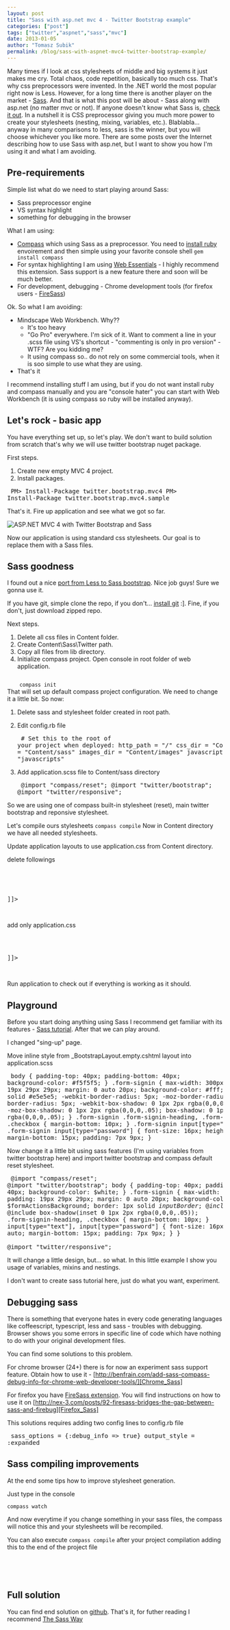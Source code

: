 ```yaml
--- 
layout: post
title: "Sass with asp.net mvc 4 - Twitter Bootstrap example"
categories: ["post"]
tags: ["twitter","aspnet","sass","mvc"]
date: 2013-01-05
author: "Tomasz Subik"
permalink: /blog/sass-with-aspnet-mvc4-twitter-bootstrap-example/
---
```


Many times if I look at css stylesheets of middle and big systems it just makes me cry. Total chaos, code repetition, basically too much css. That's why css preprocessors were invented. In the .NET world the most popular right now is Less. However, for a long time there is another player on the market - [Sass][Sass]. <!--more-->And that is what this post will be about - Sass along with asp.net (no matter mvc or not). If anyone doesn't know what Sass is, [check it out][Sass]. In a nutshell it is CSS preprocessor giving you much more power to create your stylesheets (nesting, mixing, variables, etc.). Blablabla... anyway in many comparisons to less, sass is the winner, but you will choose whichever you like more.
There are some posts over the Internet describing how to use Sass with asp.net, but I want to show you how I'm using it and what I am avoiding.

Pre-requirements
----------------

Simple list what do we need to start playing around Sass:

- Sass preprocessor engine
- VS syntax highlight
- something for debugging in the browser

What I am using:

- [Compass][Compass] which using Sass as a preprocessor. You need to [install ruby][Ruby_For_Windows] envoirement and then simple using your favorite console shell
<code>gem install compass</code>
- For syntax highlighting I am using [Web Essentials][Web_Essentials] - I highly recommend this extension. Sass support is a new feature there and soon will be much better.
- For development, debugging - Chrome development tools (for firefox users - [FireSass][FireSass])

Ok. So what I am avoiding:

- Mindscape Web Workbench. Why??
	- It's too heavy
	- "Go Pro" everywhere. I'm sick of it. Want to comment a line in your .scss file using VS's shortcut - "commenting is only in pro version" - WTF? Are you kidding me?
	- It using compass so.. do not rely on some commercial tools, when it is soo simple to use what they are using. 
- That's it

I recommend installing stuff I am using, but if you do not want install ruby and compass manually and you are "console hater" you can start with Web Workbench (it is using compass so ruby will be installed anyway).

Let's rock - basic app
----------------

You have everything set up, so let's play.
We don't want to build solution from scratch that's why we will use twitter bootstrap nuget package.

First steps.

1. Create new empty MVC 4 project.
2. Install packages.

<noscript><pre>
	PM> Install-Package twitter.bootstrap.mvc4
	PM> Install-Package twitter.bootstrap.mvc4.sample
</pre></noscript>
<script src="https://gist.github.com/4457378.js?file=install_packages"> </script> 

That's it. Fire up application and see what we got so far.

![ASP.NET MVC 4 with Twitter Bootstrap and Sass](/images/blog/twitter_sass1.png "ASP.NET MVC 4 with Twitter Bootstrap and Sass")

Now our application is using standard css stylesheets. Our goal is to replace them with a Sass files.

Sass goodness
---------

I found out a nice [port from Less to Sass bootstrap][sass_twitter_bootstrap]. Nice job guys! Sure we gonna use it.

If you have git, simple clone the repo, if you don't... [install git][Git_For_Windows] :]. Fine, if you don't, just download zipped repo.

Next steps.

1. Delete all css files in Content folder.
2. Create Content\Sass\Twitter path.
3. Copy all files from lib directory. 
4. Initialize compass project. Open console in root folder of web application.
<code>
	compass init
</code>
That will set up default compass project configuration. We need to change it a little bit.
So now:

1. Delete sass and stylesheet folder created in root path.
2. Edit config.rb file
	<noscript><pre>
		# Set this to the root of your project when deployed:
		http_path = "/"
		css_dir = "Content"
		sass_dir = "Content/sass"
		images_dir = "Content/images"
		javascripts_dir = "javascripts"
	</pre></noscript>
	<script src="https://gist.github.com/4457378.js?file=config.rb"> </script> 

3. Add application.scss file to Content/sass directory
	<noscript><pre>
		@import "compass/reset";
		@import "twitter/bootstrap";
		@import "twitter/responsive";
	</pre></noscript>
	<script src="https://gist.github.com/4457378.js?file=application_v1.scss"> </script> 

So we are using one of compass built-in stylesheet (reset), main twitter bootstrap and reponsive stylesheet.

Let's compile ours stylesheets
<code>compass compile</code>
Now in Content directory we have all needed stylesheets.

Update application layouts to use application.css from Content directory.

delete followings
<noscript><pre>
<![CDATA[
	<link href="@Styles.Url("~/content/css")" rel="stylesheet"/>
	<link href="@Styles.Url("~/Content/css-responsive")" rel="stylesheet" type="text/css" />
]]>
</pre></noscript>
<script src="https://gist.github.com/4457378.js?file=layout_1.html"> </script> 


add only application.css
<noscript><pre>
<![CDATA[
	<link href="@Styles.Url("~/Content/application.css")" rel="stylesheet" type="text/css" />
]]>
</pre></noscript>
<script src="https://gist.github.com/4457378.js?file=layout_2.html"> </script> 

Run application to check out if everything is working as it should.

Playground
------------------

Before you start doing anything using Sass I recommend get familiar with its features - [Sass tutorial][sass_tutorial]. After that we can play around.

I changed "sing-up" page.

Move inline style from \_BootstrapLayout.empty.cshtml layout into application.scss

<noscript><pre>
body {
	padding-top: 40px;
	padding-bottom: 40px;
	background-color: #f5f5f5;
}
.form-signin {
	max-width: 300px;
	padding: 19px 29px 29px;
	margin: 0 auto 20px;
	background-color: #fff;
	border: 1px solid #e5e5e5;
	-webkit-border-radius: 5px;
	   -moz-border-radius: 5px;
	        border-radius: 5px;
	-webkit-box-shadow: 0 1px 2px rgba(0,0,0,.05);
	   -moz-box-shadow: 0 1px 2px rgba(0,0,0,.05);
	        box-shadow: 0 1px 2px rgba(0,0,0,.05);
}
.form-signin .form-signin-heading,
.form-signin .checkbox {
	margin-bottom: 10px;
}
.form-signin input[type="text"],
.form-signin input[type="password"] {
	font-size: 16px;
	height: auto;
	margin-bottom: 15px;
	padding: 7px 9px;
}
</pre></noscript>
<script src="https://gist.github.com/4457378.js?file=application.css"> </script> 

Now change it a little bit using sass features (I'm using variables from twitter bootstrap here) and import twitter bootstrap and compass default reset stylesheet.
<noscript><pre>
@import "compass/reset";
@import "twitter/bootstrap";
body
{
    padding-top: 40px;
    padding-bottom: 40px;
    background-color: $white;
}
.form-signin
{
    max-width: 300px;
    padding: 19px 29px 29px;
    margin: 0 auto 20px;
    background-color: $formActionsBackground;
    border: 1px solid $inputBorder;
    @include border-radius($baseBorderRadius);
    @include box-shadow(inset 0 1px 2px rgba(0,0,0,.05));
    .form-signin-heading, .checkbox
    {
        margin-bottom: 10px;
    }
    input[type="text"], input[type="password"]
    {
        font-size: 16px;
        height: auto;
        margin-bottom: 15px;
        padding: 7px 9px;
    }
}   
@import "twitter/responsive";
</pre></noscript>
<script src="https://gist.github.com/4457378.js?file=application_v2.scss"> </script> 

It will change a little design, but... so what. In this little example I show you usage of variables, mixins and nestings. 

I don't want to create sass tutorial here, just do what you want, experiment.

Debugging sass
-----------------

There is something that everyone hates in every code generating languages like coffeescript, typescript, less and sass - troubles with debugging. Browser shows you some errors in specific line of code which have nothing to do with your original development files.

You can find some solutions to this problem.

For chrome browser (24+) there is for now an experiment sass support feature. Obtain how to use it - [http://benfrain.com/add-sass-compass-debug-info-for-chrome-web-developer-tools/][Chrome_Sass]

For firefox you have [FireSass extension][FireSass]. You will find instructions on how to use it on [http://nex-3.com/posts/92-firesass-bridges-the-gap-between-sass-and-firebug][Firefox_Sass]

This solutions requires adding two config lines to config.rb file
<noscript><pre>
	sass_options = {:debug_info => true}
	output_style = :expanded
</pre></noscript>
<script src="https://gist.github.com/4457378.js?file=config_v2.rb"> </script> 

Sass compiling improvements
-----------------

At the end some tips how to improve stylesheet generation.

Just type in the console

<code>compass watch</code>

And now everytime if you change something in your sass files, the compass will notice this and your stylesheets will be recompiled.

You can also execute <code class="inline">compass compile</code> after your project compilation adding this to the end of the project file
<noscript><pre>
<Target Name="AfterCompile" Condition=" '$(Configuration)' == 'Release' ">
    <Exec Command="compass compile" />
    <ItemGroup>
        <Content Include="Styles\*.css" />
    </ItemGroup>
</Target>
</pre></noscript>
<script src="https://gist.github.com/4457378.js?file=project.xml"> </script> 

Full solution
-----------------

You can find end solution on [github][Full_solution]. That's it, for futher reading I recommend [The Sass Way][The_Sass_Way]

[Sass]: http://sass-lang.com
[Compass]: http://compass-style.org
[Web_Essentials]: http://visualstudiogallery.msdn.microsoft.com/07d54d12-7133-4e15-becb-6f451ea3bea6
[FireSass]: https://addons.mozilla.org/pl/firefox/addon/firesass-for-firebug
[Ruby_For_Windows]: http://rubyinstaller.org/
[sass_twitter_bootstrap]: https://github.com/jlong/sass-twitter-bootstrap
[Git_For_Windows]: http://msysgit.github.com
[sass_tutorial]: http://sass-lang.com/tutorial.html
[Debug_info_chrome]: http://benfrain.com/add-sass-compass-debug-info-for-chrome-web-developer-tools
[Full_solution]: https://github.com/tsubik/aspnet_twitter_sass
[Firefox_Sass]: http://nex-3.com/posts/92-firesass-bridges-the-gap-between-sass-and-firebug
[Chrome_Sass]: http://benfrain.com/add-sass-compass-debug-info-for-chrome-web-developer-tools
[The_Sass_Way]: http://thesassway.com